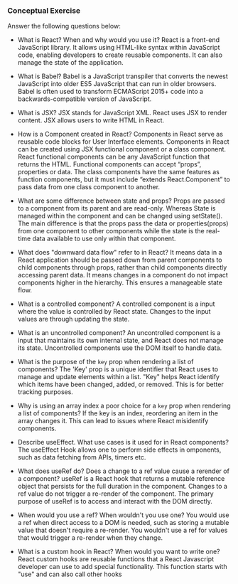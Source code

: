 ### Conceptual Exercise

Answer the following questions below:

- What is React? When and why would you use it?
  React is a front-end JavaScript library. It allows using HTML-like syntax within JavaScript code, enabling developers to create reusable components. It can also manage the state of the application.

- What is Babel?
  Babel is a JavaScript transpiler that converts the newest JavaScript into older ES5 JavaScript that can run in older browsers. Babel is often used to transform ECMAScript 2015+ code into a backwards-compatible version of JavaScript.

- What is JSX?
  JSX stands for JavaScript XML. React uses JSX to render content. JSX allows users to write HTML in React.

- How is a Component created in React?
  Components in React serve as reusable code blocks for User Interface elements. Components in React can be created using JSX functional component or a class component. React functional components can be any JavaScript function that returns the HTML. Functional components can accept “props”, properties or data. The class components have the same features as function components, but it must include “extends React.Component” to pass data from one class component to another. 

- What are some difference between state and props?
  Props are passed to a component from its parent and are read-only. Whereas State is managed within the component and can be changed using setState(). The main difference is that the props pass the data or properties(props) from one component to other components while the state is the real-time data available to use only within that component.

- What does "downward data flow" refer to in React?
  It means data in a React application should be passed down from parent components to child components through props, rather than child components directly accessing parent data. It means changes in a component do not impact components higher in the hierarchy. This ensures a manageable state flow.

- What is a controlled component?
  A controlled component is a input where the value is controlled by React state. Changes to the input values are through updating the state. 

- What is an uncontrolled component?
  An uncontrolled component is a input that maintains its own internal state, and React does not manage its state. Uncontrolled components use the DOM itself to handle data.

- What is the purpose of the `key` prop when rendering a list of components?
  The 'Key' prop is a unique identifier that React uses to manage and update elements within a list. "Key" helps React identify which items have been changed, added, or removed. This is for better tracking purposes.

- Why is using an array index a poor choice for a `key` prop when rendering a list of components?
  If the key is an index, reordering an item in the array changes it. This can lead to issues where React misidentify components. 

- Describe useEffect. What use cases is it used for in React components?
  The useEffect Hook allows one to perform side effects in omponents, such as data fetching from APIs, timers etc.

- What does useRef do? Does a change to a ref value cause a rerender of a component?
  useRef is a React hook that returns a mutable reference object that persists for the full duration in the component. Changes to a ref value do not trigger a re-render of the component. The primary purpose of useRef is to access and interact with the DOM directly.

- When would you use a ref? When wouldn't you use one?
  You would use a ref when direct access to a DOM is needed, such as storing a mutable value that doesn't require a re-render. You wouldn't use a ref for values that would trigger a re-render when they change.

- What is a custom hook in React? When would you want to write one?
  React custom hooks are reusable functions that a React Javascript developer can use to add special functionality. This function starts with "use" and can also call other hooks